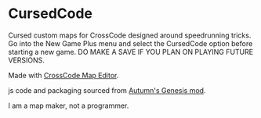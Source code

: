 # CursedCode
Cursed custom maps for CrossCode designed around speedrunning tricks. Go into the New Game Plus menu and select the CursedCode option before starting a new game. DO MAKE A SAVE IF YOU PLAN ON PLAYING FUTURE VERSIONS.

Made with [CrossCode Map Editor](https://github.com/CCDirectLink/crosscode-map-editor).

js code and packaging sourced from [Autumn's Genesis mod](https://github.com/Hsifnus/autumns-genesis).

I am a map maker, not a programmer.

